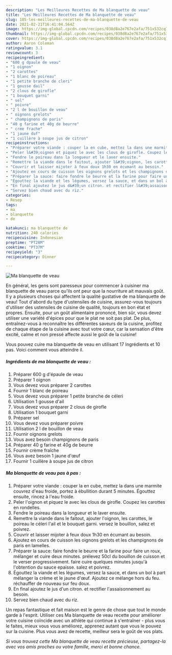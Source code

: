 ```yaml
---
description: "Les Meilleures Recettes de Ma blanquette de veau"
title: "Les Meilleures Recettes de Ma blanquette de veau"
slug: 105-les-meilleures-recettes-de-ma-blanquette-de-veau
date: 2021-02-21T16:41:04.564Z
image: https://img-global.cpcdn.com/recipes/038d8a2e767e2afa/751x532cq70/ma-blanquette-de-veau-photo-principale-de-la-recette.jpg
thumbnail: https://img-global.cpcdn.com/recipes/038d8a2e767e2afa/751x532cq70/ma-blanquette-de-veau-photo-principale-de-la-recette.jpg
cover: https://img-global.cpcdn.com/recipes/038d8a2e767e2afa/751x532cq70/ma-blanquette-de-veau-photo-principale-de-la-recette.jpg
author: Aaron Coleman
ratingvalue: 3.1
reviewcount: 3
recipeingredient:
- "600 g dpaule de veau"
- "1 oignon"
- "2 carottes"
- "1 blanc de poireau"
- "1 petite branche de cleri"
- "1 gousse dail"
- "2 clous de girofle"
- "1 bouquet garni"
- " sel"
- " poivre"
- "2 l de bouillon de veau"
- " oignons grelots"
- " champignons de paris"
- "40 g farine et 40g de beurre"
- " crme frache"
- "1 jaune duf"
- "1 cuillère à soupe jus de citron"
recipeinstructions:
- "Préparer votre viande : couper la en cube, mettez la dans une marmite couvrez d&#39;eau froide, portez à ébullition durant 5 minutes. Égouttez ensuite, rincez à l&#39;eau froide."
- "Peler l&#39;oignon et piquez le avec les clous de girofle. Coupez les carottes en rondelles."
- "Fendre le poireau dans la longueur et le laver ensuite."
- "Remettre la viande dans le faitout, ajouter l&#39;oignon, les carottes, le poireau le céleri l&#39;ail et le bouquet garni. versez le bouillon, salez et poivrez."
- "Couvrir et laisser mijoter à feux doux 1h30 en écumant au besoin."
- "Ajoutez en cours de cuisson les oignons grelots et les champignons de paris en lamelles."
- "Préparer la sauce: faire fondre le beurre et la farine pour faire un roux, mélanger et cuire deux minutes. prélevez 50cl du bouillon de cuisson et le verser progressivement. faire cuire quelques minutes jusqu&#39;à l&#39;obtention du sauce epaisse. salez et poivrez."
- "Égouttez la viande et les légumes, versez la sauce, et dans un bol à part mélanger la crème et le jaune d&#39;œuf. Ajoutez ce mélange hors du feu. réchauffer de nouveau sur feu doux."
- "En final ajoutez le jus d&#39;un citron. et rectifier l&#39;assaisonnement au besoin."
- "Servez bien chaud avec du riz."
categories:
- Resep
tags:
- ma
- blanquette
- de

katakunci: ma blanquette de 
nutrition: 240 calories
recipecuisine: Indonesian
preptime: "PT28M"
cooktime: "PT37M"
recipeyield: "3"
recipecategory: Dinner

---
```



![Ma blanquette de veau](https://img-global.cpcdn.com/recipes/038d8a2e767e2afa/751x532cq70/ma-blanquette-de-veau-photo-principale-de-la-recette.jpg)

En général, les gens sont paresseux pour commencer à cuisiner ma blanquette de veau parce qu'ils ont peur que la nourriture ait mauvais goût. Il y a plusieurs choses qui affectent la qualité gustative de ma blanquette de veau! Tout d'abord du type d'ustensiles de cuisine, assurez-vous toujours d'utiliser des ustensiles de cuisine de qualité, toujours en bon état et propres. Ensuite, pour un goût alimentaire prononcé, bien sûr, vous devez utiliser une variété d'épices pour que le plat ne soit pas plat. De plus, entraînez-vous à reconnaître les différentes saveurs de la cuisine, profitez de chaque étape de la cuisine avec tout votre cœur, car la sensation d'être excité, calme et non pressé affecte aussi le goût de la cuisine!

<!--inarticleads1-->

Vous pouvez cuire ma blanquette de veau en utilisant 17 Ingrédients et 10 pas. Voici comment vous atteindre il.

##### Ingrédients de ma blanquette de veau :

1. Préparer 600 g d&#39;épaule de veau
1. Préparer 1 oignon
1. Vous devez vous préparer 2 carottes
1. Fournir 1 blanc de poireau
1. Vous devez vous préparer 1 petite branche de céleri
1. Utilisation 1 gousse d&#39;ail
1. Vous devez vous préparer 2 clous de girofle
1. Utilisation 1 bouquet garni
1. Préparer  sel
1. Vous devez vous préparer  poivre
1. Utilisation 2 l de bouillon de veau
1. Fournir  oignons grelots
1. Vous avez besoin  champignons de paris
1. Préparer 40 g farine et 40g de beurre
1. Fournir  crème fraîche
1. Vous avez besoin 1 jaune d&#39;œuf
1. Fournir 1 cuillère à soupe jus de citron




<!--inarticleads2-->

##### Ma blanquette de veau pas à pas :

1. Préparer votre viande : couper la en cube, mettez la dans une marmite couvrez d&#39;eau froide, portez à ébullition durant 5 minutes. Égouttez ensuite, rincez à l&#39;eau froide.
1. Peler l&#39;oignon et piquez le avec les clous de girofle. Coupez les carottes en rondelles.
1. Fendre le poireau dans la longueur et le laver ensuite.
1. Remettre la viande dans le faitout, ajouter l&#39;oignon, les carottes, le poireau le céleri l&#39;ail et le bouquet garni. versez le bouillon, salez et poivrez.
1. Couvrir et laisser mijoter à feux doux 1h30 en écumant au besoin.
1. Ajoutez en cours de cuisson les oignons grelots et les champignons de paris en lamelles.
1. Préparer la sauce: faire fondre le beurre et la farine pour faire un roux, mélanger et cuire deux minutes. prélevez 50cl du bouillon de cuisson et le verser progressivement. faire cuire quelques minutes jusqu&#39;à l&#39;obtention du sauce epaisse. salez et poivrez.
1. Égouttez la viande et les légumes, versez la sauce, et dans un bol à part mélanger la crème et le jaune d&#39;œuf. Ajoutez ce mélange hors du feu. réchauffer de nouveau sur feu doux.
1. En final ajoutez le jus d&#39;un citron. et rectifier l&#39;assaisonnement au besoin.
1. Servez bien chaud avec du riz.




<!--inarticleads1-->

<p>
Un repas fantastique et fait maison est le genre de chose que tout le monde garde à l'esprit. Utiliser ces Ma blanquette de veau recette pour améliorer votre cuisine coïncide avec un athlète qui continue à s'entraîner - plus vous le faites, mieux vous vous améliorez, apprenez autant que vous le pouvez sur la cuisine. Plus vous avez de recette, meilleur sera le goût de vos plats.
</p>

<p>
<i>Si vous trouvez cette Ma blanquette de veau recette précieuse, partagez-la avec vos amis proches ou votre famille, merci et bonne chance.</i>
</p>
